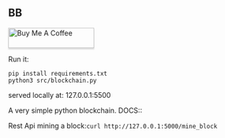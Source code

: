 ## BB
<a href="https://www.buymeacoffee.com/tawhid" target="_blank"><img src="https://www.buymeacoffee.com/assets/img/custom_images/orange_img.png" alt="Buy Me A Coffee" style="height: 41px !important;width: 174px !important;box-shadow: 0px 3px 2px 0px rgba(190, 190, 190, 0.5) !important;-webkit-box-shadow: 0px 3px 2px 0px rgba(190, 190, 190, 0.5) !important;" ></a>


Run it:
```
pip install requirements.txt
python3 src/blockchain.py
```
served locally at: 127.0.0.1:5500


A very simple python blockchain.
DOCS::

Rest Api
mining a block:`curl http://127.0.0.1:5000/mine_block`
